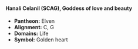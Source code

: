 #### Hanali Celanil (SCAG), Goddess of love and beauty
- **Pantheon:** Elven
- **Alignment:** C, G
- **Domains:** Life
- **Symbol:** Golden heart